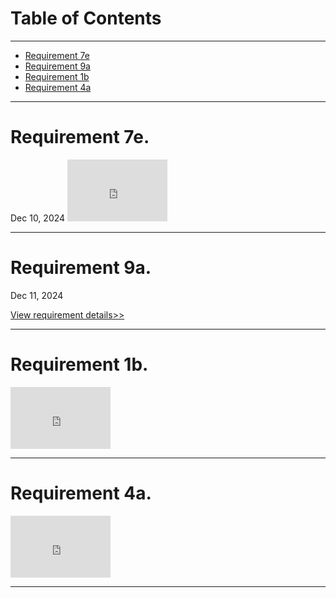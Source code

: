 <h1>Table of Contents</h1>

<hr>
<!--
<h3>Not Signed off</h3>
<ul>
<li><a href="zephyrcarter.github.io/#7e">Requirement 7e</a></li>
<li><a href="zephyrcarter.github.io/#9a">Requirement 9a</a></li>
</ul>

<hr>
<h3>Signed off</h3> -->
<ul>
<li><a href="zephyrcarter.github.io/#7e">Requirement 7e</a></li>
<li><a href="zephyrcarter.github.io/#9a">Requirement 9a</a></li>
<li><a href="zephyrcarter.github.io/#1b">Requirement 1b</a></li>
<li><a href="zephyrcarter.github.io/#4a">Requirement 4a</a></li>
</ul>

<hr>

<div id="7e"><h1>Requirement 7e.</h1></div> Dec 10, 2024

<iframe width="160" height="99" src="https://youtube.com/embed/NGBXSDnoHG8" title="YouTube video player" frameborder="0" allow="accelerometer; autoplay; picture-in-picture; web-share" allowfullscreen></iframe>

<hr>

<div id="9a"><h1>Requirement 9a.</h1></div> Dec 11, 2024

[View requirement details>>](zephyrcarter.github.io/9a)

<hr>

<div id="1b"><h1>Requirement 1b.</h1></div> 

<iframe width="160" height="99" src="https://youtube.com/embed/906f9e_CGfg" title="YouTube video player" frameborder="0" allow="accelerometer; autoplay; picture-in-picture; web-share" allowfullscreen></iframe>

<hr>

<div id="4a"><h1>Requirement 4a.</h1></div> 

<iframe width="160" height="99" src="https://youtube.com/embed/UkID_0K0mE0" title="YouTube video player" frameborder="0" allow="accelerometer; autoplay; picture-in-picture; web-share" allowfullscreen></iframe>

<hr>


<!--
https://youtube.com/embed/906f9e_CGfg&t=1163s
-->















